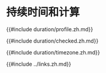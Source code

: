
# 持续时间和计算

{{#include duration/profile.zh.md}}

{{#include duration/checked.zh.md}}

{{#include duration/timezone.zh.md}}

{{#include ../links.zh.md}}
